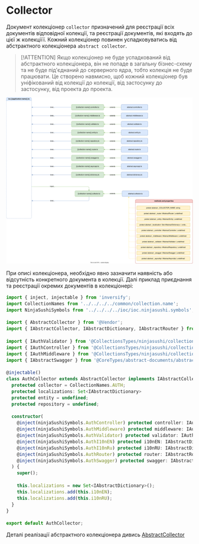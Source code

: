 # Collector 

Документ колекціонер `collector` призначений для реєстрації всіх документів відповідної колекції, та реєстрації документів, які входять до цієї ж колекціїї. Кожний колекціонер повинен успадковуватись від абстрактного колекціонера `abstract collector`.

>[!ATTENTION]
> Якщо колекціонер не буде успадкований від абстрактного колекціонера, він не попаде в загальну бізнес-схему та не буде під'єднаний до серверного ядра, тобто колекція не буде працювати. Це створено навмисно, щоб кожний колекціонер був уніфікований від колекції до колекції, від застосунку до застосунку, від проекта до проекта.

![AbstractCollector](./documents-png/collector.svg)


При описі колекціонера, необхідно явно зазначити наявність або відсутність конкретного документа в колекції. Далі приклад приєднання та реєстрації окремих документів в колекціонері:

```typescript
import { inject, injectable } from 'inversify';
import CollectionNames from '../../../../common/collection.name';
import NinjaSushiSymbols from '../../../../ioc/ioc.ninjasushi.symbols';

import { AbstractCollector } from '@Vendor';
import { IAbstractCollector, IAbstractDictionary, IAbstractRouter } from '@VendorTypes';

import { IAuthValidator } from '@CollectionsTypes/ninjasushi/collections/auth/auth.validator';
import { IAuthController } from '@CollectionsTypes/ninjasushi/collections/auth/auth.controller';
import { IAuthMiddleware } from '@CollectionsTypes/ninjasushi/collections/auth/auth,middleware';
import { IAbstractSwagger } from '@CoreTypes/abstract-documents/abstracts.swagger';

@injectable()
class AuthCollector extends AbstractCollector implements IAbstractCollector {
  protected collector = CollectionNames.AUTH;
  protected localizations: Set<IAbstractDictionary>
  protected entity = undefined;
  protected repository = undefined;

  constructor(
    @inject(ninjaSushiSymbols.AuthController) protected controller: IAuthController,
    @inject(ninjaSushiSymbols.AuthMiddleware) protected middleware: IAuthMiddleware,
    @inject(ninjaSushiSymbols.AuthValidator) protected validator: IAuthValidator,
    @inject(ninjaSushiSymbols.AuthI10nEN) protected i10nEN: IAbstractDictionary,
    @inject(ninjaSushiSymbols.AuthI10nRu) protected i10nRU: IAbstractDictionary,
    @inject(ninjaSushiSymbols.AuthRouter) protected router: IAbstractRouter,
    @inject(ninjaSushiSymbols.AuthSwagger) protected swagger: IAbstractSwagger
  ) {
    super();

    this.localizations = new Set<IAbstractDictionary>();
    this.localizations.add(this.i10nEN);
    this.localizations.add(this.i10nRU);
  }
}

export default AuthCollector;
```

Деталі реалізації абстрактного колекціонера дивись [AbstractCollector](../server-platform/abstract-documents.md#collector)

